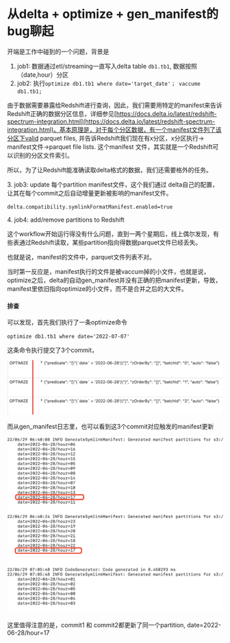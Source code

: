 # 从delta + optimize + gen\_manifest的bug聊起

开端是工作中碰到的一个问题，背景是

1. job1: 数据通过etl/streaming一直写入delta table `db1.tb1`, 数据按照（date,hour）分区
2. job2: 执行`optimize db1.tb1 where date='target_date'； vaccume db1.tb1;`

由于数据需要暴露给Redshift进行查询，因此，我们需要用特定的manifest来告诉 Redshift正确的数据分区信息，详细参见[https://docs.delta.io/latest/redshift-spectrum-integration.html](https://docs.delta.io/latest/redshift-spectrum-integration.html)。基本原理是，对于每个分区数据，有一个manifest文件列了该分区下valid parquet files, 并告诉Redshift我们现在有x分区，x分区执行-> manifest文件->parquet file lists. 这个manifest 文件，其实就是一个Redshift可以识别的分区文件索引。

所以，为了让Redshift能准确读取delta格式的数据，我们还需要格外的任务。

3\. job3: update 每个partition manifest文件，这个我们通过 delta自己的配置，让其在每个commit之后自动增量更新被影响的manifest文件。

```
delta.compatibility.symlinkFormatManifest.enabled=true
```

4\. job4: add/remove partitions to Redshift



这个workflow开始运行得没有什么问题，直到一两个星期后，线上偶尔发现，有些表通过Redshift读取，某些partition指向得数据parquet文件已经丢失。

也就是说，manifest的文件中，parquet文件列表不对。

当时第一反应是，manifest执行的文件是被vaccum掉的小文件，也就是说，optimize之后，delta的自动gen\_manifest并没有正确的把manifest更新，导致，manifest里依旧指向optimize的小文件，而不是合并之后的大文件。

#### 排查

可以发现，首先我们执行了一条optimize命令

`optimize db1.tb1 where date='2022-07-07'`

这条命令执行提交了3个commit，&#x20;

![](<../../.gitbook/assets/image (4).png>)

而从gen\_manifest日志里，也可以看到这3个commit对应触发的manifest更新

![](<../../.gitbook/assets/image (2).png>)

这里值得注意的是，commit1 和 commit2都更新了同一个partition, date=2022-06-28/hour=17&#x20;
